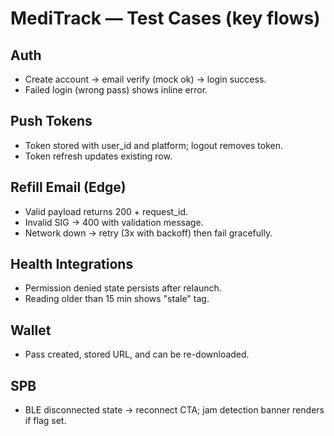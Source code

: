 # MediTrack — Test Cases (key flows)

## Auth
- Create account → email verify (mock ok) → login success.
- Failed login (wrong pass) shows inline error.

## Push Tokens
- Token stored with user_id and platform; logout removes token.
- Token refresh updates existing row.

## Refill Email (Edge)
- Valid payload returns 200 + request_id.
- Invalid SIG → 400 with validation message.
- Network down → retry (3x with backoff) then fail gracefully.

## Health Integrations
- Permission denied state persists after relaunch.
- Reading older than 15 min shows "stale" tag.

## Wallet
- Pass created, stored URL, and can be re-downloaded.

## SPB
- BLE disconnected state → reconnect CTA; jam detection banner renders if flag set.
